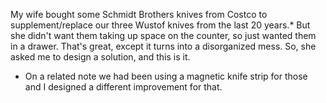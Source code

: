 

My wife bought some Schmidt Brothers knives from Costco to supplement/replace our three Wustof knives from the last 20 years.*  But she didn't want them taking up space on the counter, so just wanted them in a drawer.  That's great, except it turns into a disorganized mess.  So, she asked me to design a solution, and this is it.





* On a related note we had been using a magnetic knife strip for those and I designed a different improvement for that.
